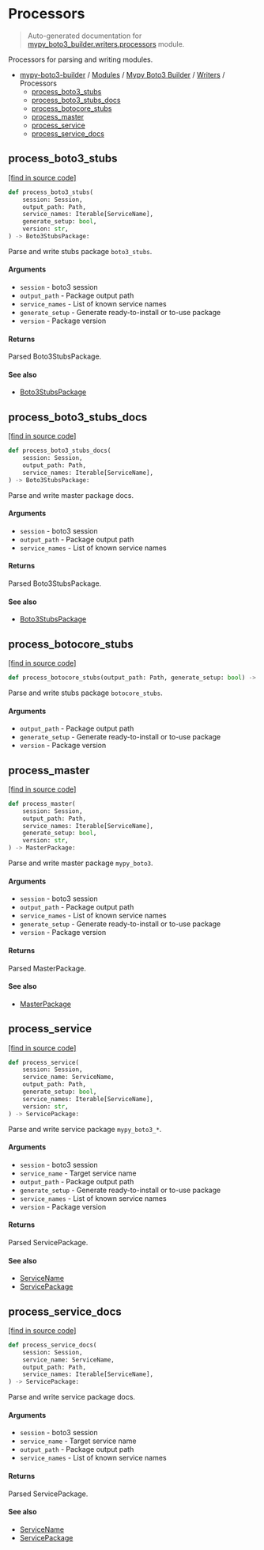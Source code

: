 # Processors

> Auto-generated documentation for [mypy_boto3_builder.writers.processors](https://github.com/vemel/mypy_boto3_builder/blob/main/mypy_boto3_builder/writers/processors.py) module.

Processors for parsing and writing modules.

- [mypy-boto3-builder](../../README.md#mypy_boto3_builder) / [Modules](../../MODULES.md#mypy-boto3-builder-modules) / [Mypy Boto3 Builder](../index.md#mypy-boto3-builder) / [Writers](index.md#writers) / Processors
    - [process_boto3_stubs](#process_boto3_stubs)
    - [process_boto3_stubs_docs](#process_boto3_stubs_docs)
    - [process_botocore_stubs](#process_botocore_stubs)
    - [process_master](#process_master)
    - [process_service](#process_service)
    - [process_service_docs](#process_service_docs)

## process_boto3_stubs

[[find in source code]](https://github.com/vemel/mypy_boto3_builder/blob/main/mypy_boto3_builder/writers/processors.py#L27)

```python
def process_boto3_stubs(
    session: Session,
    output_path: Path,
    service_names: Iterable[ServiceName],
    generate_setup: bool,
    version: str,
) -> Boto3StubsPackage:
```

Parse and write stubs package `boto3_stubs`.

#### Arguments

- `session` - boto3 session
- `output_path` - Package output path
- `service_names` - List of known service names
- `generate_setup` - Generate ready-to-install or to-use package
- `version` - Package version

#### Returns

Parsed Boto3StubsPackage.

#### See also

- [Boto3StubsPackage](../structures/boto3_stubs_package.md#boto3stubspackage)

## process_boto3_stubs_docs

[[find in source code]](https://github.com/vemel/mypy_boto3_builder/blob/main/mypy_boto3_builder/writers/processors.py#L170)

```python
def process_boto3_stubs_docs(
    session: Session,
    output_path: Path,
    service_names: Iterable[ServiceName],
) -> Boto3StubsPackage:
```

Parse and write master package docs.

#### Arguments

- `session` - boto3 session
- `output_path` - Package output path
- `service_names` - List of known service names

#### Returns

Parsed Boto3StubsPackage.

#### See also

- [Boto3StubsPackage](../structures/boto3_stubs_package.md#boto3stubspackage)

## process_botocore_stubs

[[find in source code]](https://github.com/vemel/mypy_boto3_builder/blob/main/mypy_boto3_builder/writers/processors.py#L57)

```python
def process_botocore_stubs(output_path: Path, generate_setup: bool) -> None:
```

Parse and write stubs package `botocore_stubs`.

#### Arguments

- `output_path` - Package output path
- `generate_setup` - Generate ready-to-install or to-use package
- `version` - Package version

## process_master

[[find in source code]](https://github.com/vemel/mypy_boto3_builder/blob/main/mypy_boto3_builder/writers/processors.py#L75)

```python
def process_master(
    session: Session,
    output_path: Path,
    service_names: Iterable[ServiceName],
    generate_setup: bool,
    version: str,
) -> MasterPackage:
```

Parse and write master package `mypy_boto3`.

#### Arguments

- `session` - boto3 session
- `output_path` - Package output path
- `service_names` - List of known service names
- `generate_setup` - Generate ready-to-install or to-use package
- `version` - Package version

#### Returns

Parsed MasterPackage.

#### See also

- [MasterPackage](../structures/master_package.md#masterpackage)

## process_service

[[find in source code]](https://github.com/vemel/mypy_boto3_builder/blob/main/mypy_boto3_builder/writers/processors.py#L105)

```python
def process_service(
    session: Session,
    service_name: ServiceName,
    output_path: Path,
    generate_setup: bool,
    service_names: Iterable[ServiceName],
    version: str,
) -> ServicePackage:
```

Parse and write service package `mypy_boto3_*`.

#### Arguments

- `session` - boto3 session
- `service_name` - Target service name
- `output_path` - Package output path
- `generate_setup` - Generate ready-to-install or to-use package
- `service_names` - List of known service names
- `version` - Package version

#### Returns

Parsed ServicePackage.

#### See also

- [ServiceName](../service_name.md#servicename)
- [ServicePackage](../structures/service_package.md#servicepackage)

## process_service_docs

[[find in source code]](https://github.com/vemel/mypy_boto3_builder/blob/main/mypy_boto3_builder/writers/processors.py#L141)

```python
def process_service_docs(
    session: Session,
    service_name: ServiceName,
    output_path: Path,
    service_names: Iterable[ServiceName],
) -> ServicePackage:
```

Parse and write service package docs.

#### Arguments

- `session` - boto3 session
- `service_name` - Target service name
- `output_path` - Package output path
- `service_names` - List of known service names

#### Returns

Parsed ServicePackage.

#### See also

- [ServiceName](../service_name.md#servicename)
- [ServicePackage](../structures/service_package.md#servicepackage)
